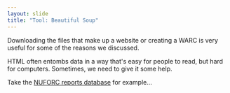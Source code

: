 ```yaml
---
layout: slide
title: "Tool: Beautiful Soup"
---
```


Downloading the files that make up a website or creating a WARC is very useful for some of the reasons we discussed. 

HTML often entombs data in a way that's easy for people to read, but hard for computers. Sometimes, we need to give it some help.

Take the [NUFORC reports database](https://nuforc.org/ndx/?id=event) for example...